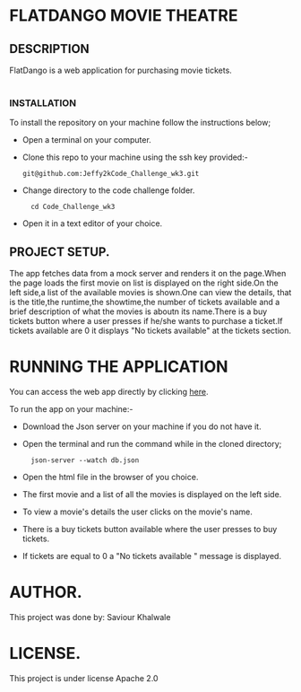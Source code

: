 # FLATDANGO MOVIE THEATRE

## DESCRIPTION

FlatDango is a web application for purchasing movie tickets.
<br>
<br>
### INSTALLATION

To install the repository on your machine follow the instructions below;

- Open a terminal on your computer.
- Clone this repo to your machine using the ssh key provided:-

      git@github.com:Jeffy2kCode_Challenge_wk3.git

- Change directory to the code challenge folder.     

        cd Code_Challenge_wk3
- Open it in a text editor of your choice.

## PROJECT SETUP.
The app fetches data from a mock server and renders it on the page.When the page loads the first movie on list is displayed on the right side.On the left side,a list of the available movies is shown.One can view the details, that is the title,the runtime,the showtime,the number of tickets available and a brief description of what the movies is aboutn its name.There is a buy tickets button where a user presses if he/she wants to purchase a ticket.If tickets available are 0 it displays "No tickets available" at the tickets section.

# RUNNING THE APPLICATION
You can access the web app directly by clicking   <a href = "https://shipwoli.github.io/week-3-code-challenge/">here</a>.

  

To run the app on your machine:-
- Download the Json server on your machine if you do not have it.
- Open the terminal and run the command while in the cloned directory;

        json-server --watch db.json

- Open the html file in the browser of you choice.
- The first movie and a list of all the movies is displayed on the left side.
- To view a movie's details the user clicks on the movie's name.
- There is a buy tickets button available where the user presses to buy tickets.
- If tickets are equal to 0 a "No tickets available " message is displayed.

# AUTHOR.
This project was done by:
Saviour Khalwale

# LICENSE.
This project is under license Apache 2.0